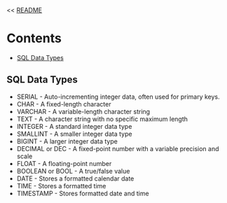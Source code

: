 << [README](./README.md)

# Contents
- [SQL Data Types](#sql-data-types)

## SQL Data Types
- SERIAL - Auto-incrementing integer data, often used for primary keys.
- CHAR - A fixed-length character
- VARCHAR - A variable-length character string
- TEXT - A character string with no specific maximum length
- INTEGER - A standard integer data type
- SMALLINT - A smaller integer data type
- BIGINT - A larger integer data type
- DECIMAL or DEC - A fixed-point number with a variable precision and scale
- FLOAT - A floating-point number
- BOOLEAN or BOOL - A true/false value
- DATE - Stores a formatted calendar date
- TIME - Stores a formatted time
- TIMESTAMP - Stores formatted date and time